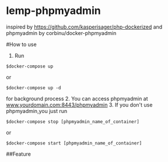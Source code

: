 # lemp-phpmyadmin

inspired by https://github.com/kasperisager/php-dockerized and phpmyadmin by corbinu/docker-phpmyadmin

#How to use 
1. Run 
  ``` 
  $docker-compose up
  ```
  or 
  ``` 
  $docker-compose up -d 
  ```
  for background process
2. You can access phpmyadmin at www.yourdomain.com:8443/phpmyadmin
3. If you don't use phpmyadmin,you just run 
```
$docker-compose stop [phpmyadmin_name_of_container]
```
or 
```
$docker-compose start [phpmyadmin_name_of_container]
```

##Feature

